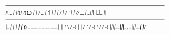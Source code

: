    _       _   _  __ _    _      _ 
  /_\  _ _| |_(_)/ _(_)__(_)__ _| |
 / _ \| '_|  _| |  _| / _| / _` | |
/_/ \_\_|  \__|_|_| |_\__|_\__,_|_|
                                   
 ___     _       _ _ _                      
|_ _|_ _| |_ ___| | (_)__ _ ___ _ _  __ ___ 
 | || ' \  _/ -_) | | / _` / -_) ' \/ _/ -_)
|___|_||_\__\___|_|_|_\__, \___|_||_\__\___|
                      |___/